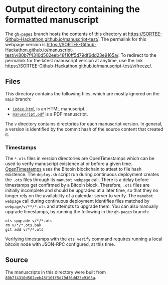 # Output directory containing the formatted manuscript

The [`gh-pages`](https://github.com/SORTEE-Github-Hackathon/manuscript-test/tree/gh-pages) branch hosts the contents of this directory at <https://SORTEE-Github-Hackathon.github.io/manuscript-test/>.
The permalink for this webpage version is <https://SORTEE-Github-Hackathon.github.io/manuscript-test/v/80b7f4310d502eeb48f10ff5d79df6dd23e9165a/>.
To redirect to the permalink for the latest manuscript version at anytime, use the link <https://SORTEE-Github-Hackathon.github.io/manuscript-test/v/freeze/>.

## Files

This directory contains the following files, which are mostly ignored on the `main` branch:

+ [`index.html`](index.html) is an HTML manuscript.
+ [`manuscript.pdf`](manuscript.pdf) is a PDF manuscript.

The `v` directory contains directories for each manuscript version.
In general, a version is identified by the commit hash of the source content that created it.

### Timestamps

The `*.ots` files in version directories are OpenTimestamps which can be used to verify manuscript existence at or before a given time.
[OpenTimestamps](https://opentimestamps.org/) uses the Bitcoin blockchain to attest to file hash existence.
The `deploy.sh` script run during continuous deployment creates the `.ots` files through its `manubot webpage` call.
There is a delay before timestamps get confirmed by a Bitcoin block.
Therefore, `.ots` files are initially incomplete and should be upgraded at a later time, so that they no longer rely on the availability of a calendar server to verify.
The `manubot webpage` call during continuous deployment identifies files matched by `webpage/v/**/*.ots` and attempts to upgrade them.
You can also manually upgrade timestamps, by running the following in the `gh-pages` branch:

```shell
ots upgrade v/*/*.ots
rm v/*/*.ots.bak
git add v/*/*.ots
```

Verifying timestamps with the `ots verify` command requires running a local bitcoin node with JSON-RPC configured, at this time.

## Source

The manuscripts in this directory were built from
[`80b7f4310d502eeb48f10ff5d79df6dd23e9165a`](https://github.com/SORTEE-Github-Hackathon/manuscript-test/commit/80b7f4310d502eeb48f10ff5d79df6dd23e9165a).
